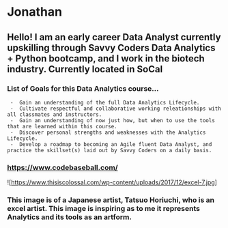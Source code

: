 # Jonathan

## Hello!  I am an early career Data Analyst currently upskilling through Savvy Coders Data Analytics + Python bootcamp, and I work in the biotech industry.  Currently located in SoCal

### List of Goals for this Data Analytics course...
     -  Gain an understanding of the full Data Analytics Lifecycle.
     -  Cultivate respectful and collaborative working releationships with all classmates and instructors.
     -  Gain an understanding of now just how, but when to use the tools that are learned within this course.
     -  Discover personal strengths and weaknesses with the Analytics Lifecycle.
     -  Develop a roadmap to becoming an Agile fluent Data Analyst, and practice the skillset(s) laid out by Savvy Coders on a daily basis.

### https://www.codebaseball.com/

![https://www.thisiscolossal.com/wp-content/uploads/2017/12/excel-7.jpg]

### This image is of a Japanese artist, Tatsuo Horiuchi, who is an excel artist.  This image is inspiring as to me it represents Analytics and its tools as an artform.
